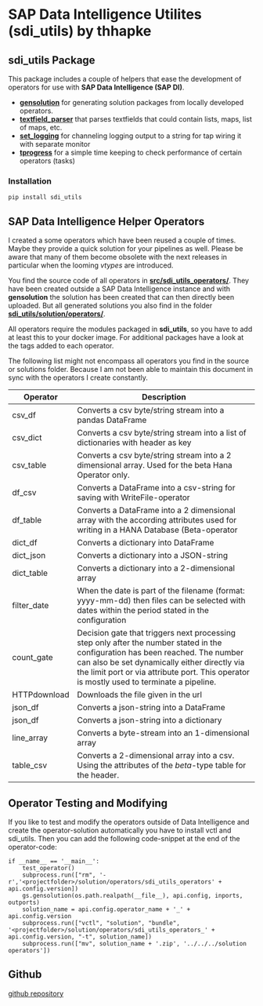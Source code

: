 # SAP Data Intelligence Utilites (sdi_utils) by thhapke

## sdi_utils Package

This package includes a couple of helpers that ease the development of operators for use with 
 **SAP Data Intelligence (SAP DI)**.  
 
 * [**gensolution**](./gensolution.md) for generating solution packages from locally developed operators. 
 *  [**textfield_parser**](./textfield_parser.md) that parses textfields that could contain lists, maps, list of maps,  etc. 
 *  [**set_logging**](./set_logging.md) for channeling logging output to a string for tap wiring it with separate monitor
 *  [**tprogress**](./tprogress.md) for a simple time keeping to check performance of certain operators (tasks)


### Installation
 ```
 pip install sdi_utils
 ```
 
 
## SAP Data Intelligence Helper Operators
 
I created a some operators which have been reused a couple of times. Maybe they provide a quick solution for your pipelines as well. Please be aware that many of them become obsolete with the next releases in particular when the looming *vtypes* are introduced. 

You find the source code of all operators in [**src/sdi_utils_operators/**](.src/sdi_utils_operators/). They have been created outside a SAP Data Intelligence instance and with **gensolution** the solution has been created that can then directly been uploaded. But all generated solutions you also find in the folder [**sdi_utils/solution/operators/**](./sdi_utils/solution/operators/). 

All operators require the modules packaged in **sdi_utils**, so you have to add at least this to your docker image. For additional packages have a look at the tags added to each operator. 

The following list might not encompass all operators you find in the source or solutions folder. Because I am not been able to maintain this document in sync with the operators I create constantly.

 Operator | Description
 --- | ---
 csv_df | Converts a csv byte/string stream into a pandas DataFrame
 csv_dict | Converts a csv byte/string stream into a list of dictionaries with header as key
 csv_table | Converts a csv byte/string stream into a 2 dimensional array. Used for the beta Hana Operator only. 
 df_csv | Converts a DataFrame into a csv-string for saving with WriteFile-operator
 df_table | Converts a DataFrame into a 2 dimensional array with the according attributes used for writing in a HANA Database (Beta-operator
 dict_df | Converts a dictionary into DataFrame
 dict_json | Converts a dictionary into a JSON-string
 dict_table | Converts a dictionary into a 2-dimensional array
 filter_date | When the date is part of the filename (format: yyyy-mm-dd) then files can be selected with dates within the period stated in the configuration
 count_gate | Decision gate that triggers next processing step only after the number stated in the configuration has been reached. The number can also be set dynamically either directly via the limit port or via attribute port. This operator is mostly used to terminate a pipeline.
 HTTPdownload | Downloads the file given in the url
 json_df | Converts a json-string into a DataFrame
 json_df | Converts a json-string into a dictionary
 line_array | Converts a byte-stream into an 1-dimensional array
 table_csv | Converts a 2-dimensional array into a csv. Using the attributes of the *beta*-type table for the header. 
 
## Operator Testing and Modifying
If you like to test and modify the operators outside of Data Intelligence and create the operator-solution automatically you have to install vctl and sdi_utils. Then you can add the following code-snippet at the end of the operator-code: 

```
if __name__ == '__main__':
    test_operator()
    subprocess.run(["rm", '-r','<projectfolder>/solution/operators/sdi_utils_operators' + api.config.version])
    gs.gensolution(os.path.realpath(__file__), api.config, inports, outports)
    solution_name = api.config.operator_name + '_' + api.config.version
    subprocess.run(["vctl", "solution", "bundle", '<projectfolder>/solution/operators/sdi_utils_operators_' + api.config.version, "-t", solution_name])
    subprocess.run(["mv", solution_name + '.zip', '../../../solution operators'])
```

 
 
## Github
 [github repository](https://github.com/thhapke/sdi_utils)